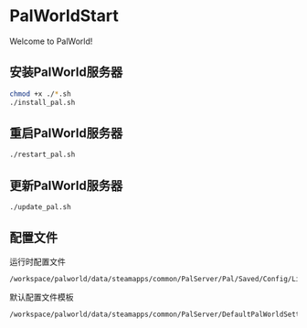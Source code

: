 # PalWorldStart

Welcome to PalWorld!

## 安装PalWorld服务器

```bash
chmod +x ./*.sh
./install_pal.sh
```

## 重启PalWorld服务器

```bash
./restart_pal.sh
```

## 更新PalWorld服务器

```bash
./update_pal.sh
```

## 配置文件

运行时配置文件

```text
/workspace/palworld/data/steamapps/common/PalServer/Pal/Saved/Config/LinuxServer/PalWorldSettings.ini
```

默认配置文件模板

```text
/workspace/palworld/data/steamapps/common/PalServer/DefaultPalWorldSettings.ini
```